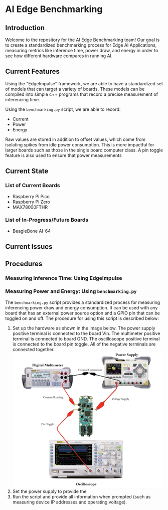# AI Edge Benchmarking

## Introduction
Welcome to the repository for the AI Edge Benchmarking team!
Our goal is to create a standardized benchmarking process for Edge AI Applications, measuring metrics like inference time, power draw, and energy in order to see how different hardware compares in running AI.

## Current Features
Using the "EdgeImpulse" framework, we are able to have a standardized set of models that can target a variety of boards. These models can be compiled into simple c++ programs that record a precise measurement of inferencing time.

Using the `benchmarking.py` script, we are able to record:
- Current
- Power
- Energy

Raw values are stored in addition to offset values, which come from isolating spikes from idle power consumption. This is more impactful for larger boards such as those in the single board computer class. A pin toggle feature is also used to ensure that power measurements 

## Current State
### List of Current Boards
- Raspberry Pi Pico
- Raspberry Pi Zero
- MAX78000FTHR
### List of In-Progress/Future Boards
- BeagleBone AI-64

## Current Issues

## Procedures
### Measuring Inference Time: Using EdgeImpulse

### Measuring Power and Energy: Using `benchmarking.py`
The `benchmarking.py` script provides a standardized process for measuring inferencing power draw and energy consumption. It can be used with any board that has an external power source option and a GPIO pin that can be toggled on and off.
The procedure for using this script is described below:
1. Set up the hardware as shown in the image below. The power supply positive terminal is connected to the board Vin. The multimeter positive terminal is connected to board GND. The oscilloscope positive terminal is connected to the board pin toggle. All of the negative terminals are connected together. 
![screenshot](Images/setup.png)
2. Set the power supply to provide the 
3. Run the script and provide all information when prompted (such as measuring device IP addresses and operating voltage). 